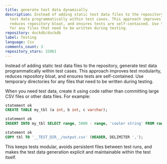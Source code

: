 ```yaml
---
title: generate test data dynamically
description: Instead of adding static test data files to the repository, generate
  test data programmatically within test cases. This approach improves test modularity,
  reduces repository bloat, and ensures tests are self-contained. Use temporary directories
  for any files that need to be written during testing.
repository: duckdb/duckdb
label: Testing
language: Csv
comments_count: 3
repository_stars: 32061
---
```


Instead of adding static test data files to the repository, generate test data programmatically within test cases. This approach improves test modularity, reduces repository bloat, and ensures tests are self-contained. Use temporary directories for any files that need to be written during testing.

When you need test data, create it using code rather than committing large CSV files or other data files. For example:

```sql
statement ok
CREATE TABLE my_tbl (a int, b int, c varchar);

statement ok
INSERT INTO my_tbl SELECT range, 5000 - range, 'cooler string' FROM range(5000);

statement ok
COPY tbl TO '__TEST_DIR__/output.csv' (HEADER, DELIMITER ',');
```

This keeps tests modular, avoids persistent files between test runs, and makes the test data generation explicit and maintainable within the test itself.